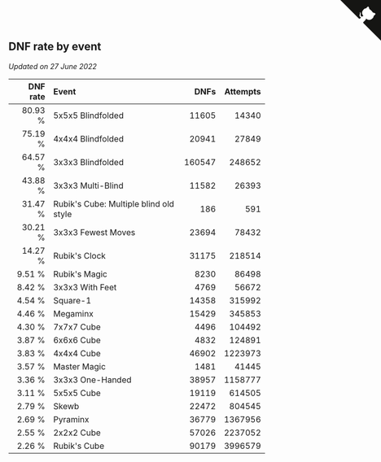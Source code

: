 ## DNF rate by event

*Updated on 27 June 2022*

| DNF rate | Event | DNFs | Attempts |
| ---: | :--- | ---: | ---: |
| 80.93 % | 5x5x5 Blindfolded | 11605 | 14340 |
| 75.19 % | 4x4x4 Blindfolded | 20941 | 27849 |
| 64.57 % | 3x3x3 Blindfolded | 160547 | 248652 |
| 43.88 % | 3x3x3 Multi-Blind | 11582 | 26393 |
| 31.47 % | Rubik's Cube: Multiple blind old style | 186 | 591 |
| 30.21 % | 3x3x3 Fewest Moves | 23694 | 78432 |
| 14.27 % | Rubik's Clock | 31175 | 218514 |
| 9.51 % | Rubik's Magic | 8230 | 86498 |
| 8.42 % | 3x3x3 With Feet | 4769 | 56672 |
| 4.54 % | Square-1 | 14358 | 315992 |
| 4.46 % | Megaminx | 15429 | 345853 |
| 4.30 % | 7x7x7 Cube | 4496 | 104492 |
| 3.87 % | 6x6x6 Cube | 4832 | 124891 |
| 3.83 % | 4x4x4 Cube | 46902 | 1223973 |
| 3.57 % | Master Magic | 1481 | 41445 |
| 3.36 % | 3x3x3 One-Handed | 38957 | 1158777 |
| 3.11 % | 5x5x5 Cube | 19119 | 614505 |
| 2.79 % | Skewb | 22472 | 804545 |
| 2.69 % | Pyraminx | 36779 | 1367956 |
| 2.55 % | 2x2x2 Cube | 57026 | 2237052 |
| 2.26 % | Rubik's Cube | 90179 | 3996579 |


<a href="https://github.com/jonatanklosko/wca_statistics" class="github-corner" aria-label="View source on Github"><svg width="80" height="80" viewBox="0 0 250 250" style="fill:#151513; color:#fff; position: absolute; top: 0; border: 0; right: 0;" aria-hidden="true"><path d="M0,0 L115,115 L130,115 L142,142 L250,250 L250,0 Z"></path><path d="M128.3,109.0 C113.8,99.7 119.0,89.6 119.0,89.6 C122.0,82.7 120.5,78.6 120.5,78.6 C119.2,72.0 123.4,76.3 123.4,76.3 C127.3,80.9 125.5,87.3 125.5,87.3 C122.9,97.6 130.6,101.9 134.4,103.2" fill="currentColor" style="transform-origin: 130px 106px;" class="octo-arm"></path><path d="M115.0,115.0 C114.9,115.1 118.7,116.5 119.8,115.4 L133.7,101.6 C136.9,99.2 139.9,98.4 142.2,98.6 C133.8,88.0 127.5,74.4 143.8,58.0 C148.5,53.4 154.0,51.2 159.7,51.0 C160.3,49.4 163.2,43.6 171.4,40.1 C171.4,40.1 176.1,42.5 178.8,56.2 C183.1,58.6 187.2,61.8 190.9,65.4 C194.5,69.0 197.7,73.2 200.1,77.6 C213.8,80.2 216.3,84.9 216.3,84.9 C212.7,93.1 206.9,96.0 205.4,96.6 C205.1,102.4 203.0,107.8 198.3,112.5 C181.9,128.9 168.3,122.5 157.7,114.1 C157.9,116.9 156.7,120.9 152.7,124.9 L141.0,136.5 C139.8,137.7 141.6,141.9 141.8,141.8 Z" fill="currentColor" class="octo-body"></path></svg></a><style>.github-corner:hover .octo-arm{animation:octocat-wave 560ms ease-in-out}@keyframes octocat-wave{0%,100%{transform:rotate(0)}20%,60%{transform:rotate(-25deg)}40%,80%{transform:rotate(10deg)}}@media (max-width:500px){.github-corner:hover .octo-arm{animation:none}.github-corner .octo-arm{animation:octocat-wave 560ms ease-in-out}}</style>
